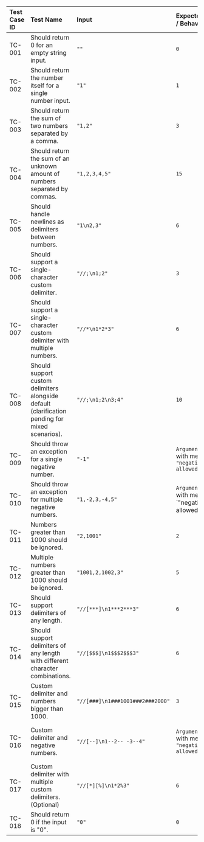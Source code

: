 | Test Case ID | Test Name                                                                      | Input                         | Expected Output / Behavior                                        | Description                                                                                                                                                                                                                             |
| :----------- | :----------------------------------------------------------------------------- | :---------------------------- | :---------------------------------------------------------------  | :----------------------------------------------------------------------------------------------------------------------------------------------------------------------------------------------------------------------------------------- |
| TC-001       | Should return 0 for an empty string input.                                     | `""`                          | `0`                                                               | 1. Create `StringCalculator`.<br>2. Call `Add("")`.<br>3. Assert return `0`.                                                                                                                                                               |
| TC-002       | Should return the number itself for a single number input.                     | `"1"`                         | `1`                                                               | 1. Create `StringCalculator`.<br>2. Call `Add("1")`.<br>3. Assert return `1`.                                                                                                                                                               |
| TC-003       | Should return the sum of two numbers separated by a comma.                     | `"1,2"`                       | `3`                                                               | 1. Create `StringCalculator`.<br>2. Call `Add("1,2")`.<br>3. Assert return `3`.                                                                                                                                                               |
| TC-004       | Should return the sum of an unknown amount of numbers separated by commas.     | `"1,2,3,4,5"`                 | `15`                                                              | 1. Create `StringCalculator`.<br>2. Call `Add("1,2,3,4,5")`.<br>3. Assert return `15`.                                                                                                                                                       |
| TC-005       | Should handle newlines as delimiters between numbers.                          | `"1\n2,3"`                    | `6`                                                               | 1. Create `StringCalculator`.<br>2. Call `Add("1\n2,3")`.<br>3. Assert return `6`.                                                                                                                                                           |
| TC-006       | Should support a single-character custom delimiter.                            | `"//;\n1;2"`                  | `3`                                                               | 1. Create `StringCalculator`.<br>2. Call `Add("//;\n1;2")`.<br>3. Assert return `3`.                                                                                                                                                         |
| TC-007       | Should support a single-character custom delimiter with multiple numbers.      | `"//*\n1*2*3"`                | `6`                                                               | 1. Create `StringCalculator`.<br>2. Call `Add("//*\n1*2*3")`.<br>3. Assert return `6`.                                                                                                                                                         |
| TC-008       | Should support custom delimiters alongside default (clarification pending for mixed scenarios). | `"//;\n1;2\n3;4"`              | `10`                                            | None            | 1. Create `StringCalculator`.<br>2. Call `Add("//;\n1;2\n3;4")`.<br>3. Assert return `10`.                                                                                                                                                      |
| TC-009       | Should throw an exception for a single negative number.                        | `"-1"`                        | `ArgumentException` with message: `"negatives not allowed: -1"`   | 1. Create `StringCalculator`.<br>2. Call `Add("-1")`.<br>3. Assert `ArgumentException` is thrown.<br>4. Assert exception message contains `"negatives not allowed: -1"`.                                                                    |
| TC-010       | Should throw an exception for multiple negative numbers.                       | `"1,-2,3,-4,5"`               | `ArgumentException` with message: `"negatives not allowed: -2,-4"   | 1. Create `StringCalculator`.<br>2. Call `Add("1,-2,3,-4,5")`.<br>3. Assert `ArgumentException` is thrown.<br>4. Assert exception message contains `"negatives not allowed: -2,-4"`.                                                              |
| TC-011       | Numbers greater than 1000 should be ignored.                                   | `"2,1001"`                    | `2`                                                               | 1. Create `StringCalculator`.<br>2. Call `Add("2,1001")`.<br>3. Assert return `2`.                                                                                                                                                           |
| TC-012       | Multiple numbers greater than 1000 should be ignored.                          | `"1001,2,1002,3"`             | `5`                                                               | 1. Create `StringCalculator`.<br>2. Call `Add("1001,2,1002,3")`.<br>3. Assert return `5`.                                                                                                                                                       |
| TC-013       | Should support delimiters of any length.                                       | `"//[***]\n1***2***3"`        | `6`                                                               | 1. Create `StringCalculator`.<br>2. Call `Add("//[***]\n1***2***3")`.<br>3. Assert return `6`.                                                                                                                                                 |
| TC-014       | Should support delimiters of any length with different character combinations. | `"//[$$$]\n1$$$2$$$3"`        | `6`                                                               | 1. Create `StringCalculator`.<br>2. Call `Add("//[$$$]\n1$$$2$$$3")`.<br>3. Assert return `6`.                                                                                                                                                 |
| TC-015       | Custom delimiter and numbers bigger than 1000.                                 | `"//[###]\n1###1001###2###2000"` | `3`                                                               | 1. Create `StringCalculator`.<br>2. Call `Add("//[###]\n1###1001###2###2000")`.<br>3. Assert return `3`.                                                                                                                                        |
| TC-016       | Custom delimiter and negative numbers.                                         | `"//[--]\n1--2-- -3--4"`      | `ArgumentException` with message: `"negatives not allowed: -3"`   | 1. Create `StringCalculator`.<br>2. Call `Add("//[--]\n1--2-- -3--4")`.<br>3. Assert `ArgumentException` is thrown.<br>4. Assert exception message contains `"negatives not allowed: -3"`.                                                       |
| TC-017       | Custom delimiter with multiple custom delimiters. (Optional)                   | `"//[*][%]\n1*2%3"`           | `6`                                                               | 1. Create `StringCalculator`.<br>2. Call `Add("//[*][%]\n1*2%3")`.<br>3. Assert return `6`.                                                                                                                                                         |
| TC-018       | Should return 0 if the input is "0".                                           | `"0"`                         | `0`                                                               | 1. Create `StringCalculator`.<br>2. Call `Add("0")`.<br>3. Assert return `0`.                                                                                                                                                               |
